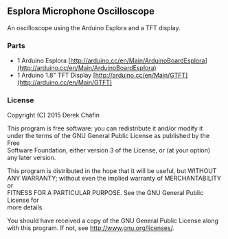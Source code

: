 ## Esplora Microphone Oscilloscope ##

An oscilloscope using the Arduino Esplora and a TFT display.

### Parts ###
- 1 Arduino Esplora [http://arduino.cc/en/Main/ArduinoBoardEsplora](http://arduino.cc/en/Main/ArduinoBoardEsplora)
- 1 Arduino 1.8" TFT Display [http://arduino.cc/en/Main/GTFT](http://arduino.cc/en/Main/GTFT)

### License ###
Copyright (C) 2015  Derek Chafin  
  
This program is free software: you can redistribute it and/or modify it  
under the terms of the GNU General Public License as published by the Free  
Software Foundation, either version 3 of the License, or (at your option)  
any later version.  
  
This program is distributed in the hope that it will be useful, but WITHOUT  
ANY WARRANTY; without even the implied warranty of MERCHANTABILITY or  
FITNESS FOR A PARTICULAR PURPOSE.  See the GNU General Public License for  
more details.  
  
You should have received a copy of the GNU General Public License along  
with this program.  If not, see <http://www.gnu.org/licenses/>.  
